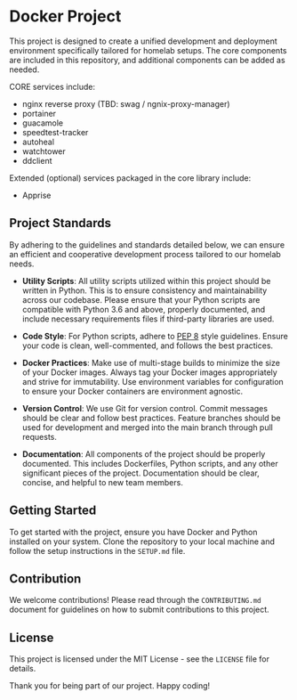 # Docker Project

This project is designed to create a unified development and deployment environment specifically tailored for homelab setups. The core components are included in this repository, and additional components can be added as needed.

CORE services include:
 - nginx reverse proxy (TBD: swag / ngnix-proxy-manager)
 - portainer
 - guacamole
 - speedtest-tracker
 - autoheal
 - watchtower
 - ddclient

Extended (optional) services packaged in the core library include:
 - Apprise

## Project Standards
By adhering to the guidelines and standards detailed below, we can ensure an efficient and cooperative development process tailored to our homelab needs.

- **Utility Scripts**: All utility scripts utilized within this project should be written in Python. This is to ensure consistency and maintainability across our codebase. Please ensure that your Python scripts are compatible with Python 3.6 and above, properly documented, and include necessary requirements files if third-party libraries are used.

- **Code Style**: For Python scripts, adhere to [PEP 8](https://www.python.org/dev/peps/pep-0008/) style guidelines. Ensure your code is clean, well-commented, and follows the best practices.

- **Docker Practices**: Make use of multi-stage builds to minimize the size of your Docker images. Always tag your Docker images appropriately and strive for immutability. Use environment variables for configuration to ensure your Docker containers are environment agnostic.

- **Version Control**: We use Git for version control. Commit messages should be clear and follow best practices. Feature branches should be used for development and merged into the main branch through pull requests.

- **Documentation**: All components of the project should be properly documented. This includes Dockerfiles, Python scripts, and any other significant pieces of the project. Documentation should be clear, concise, and helpful to new team members.

## Getting Started

To get started with the project, ensure you have Docker and Python installed on your system. Clone the repository to your local machine and follow the setup instructions in the `SETUP.md` file.

## Contribution

We welcome contributions! Please read through the `CONTRIBUTING.md` document for guidelines on how to submit contributions to this project.

## License

This project is licensed under the MIT License - see the `LICENSE` file for details.

Thank you for being part of our project. Happy coding!
